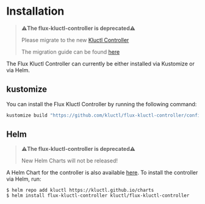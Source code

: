 <!-- This comment is uncommented when auto-synced to www-kluctl.io

---
title: Installation
description: Installation documentation
weight: 10
---
-->

# Installation

> ⚠️**The flux-kluctl-controller is deprecated**⚠️
>
> Please migrate to the new [Kluctl Controller](https://kluctl.io/docs/kluctl/reference/gitops/)
>
> The migration guide can be found [here](https://kluctl.io/docs/kluctl/reference/gitops/migration/)


The Flux Kluctl Controller can currently be either installed via Kustomize or via Helm.

## kustomize
You can install the Flux Kluctl Controller by running the following command:

```sh
kustomize build "https://github.com/kluctl/flux-kluctl-controller/config/install?ref=v0.16.5" | kubectl apply -f-
```

## Helm

> ⚠️**The flux-kluctl-controller is deprecated**⚠️
>
> New Helm Charts will not be released!


A Helm Chart for the controller is also available [here](https://github.com/kluctl/charts/tree/main/charts/flux-kluctl-controller).
To install the controller via Helm, run:
```shell
$ helm repo add kluctl https://kluctl.github.io/charts
$ helm install flux-kluctl-controller kluctl/flux-kluctl-controller
```
